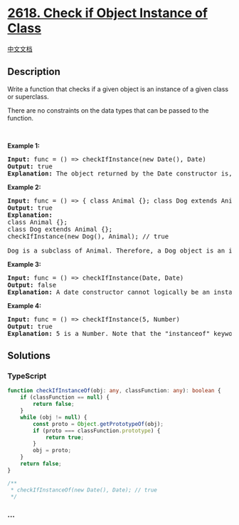 # [2618. Check if Object Instance of Class](https://leetcode.com/problems/check-if-object-instance-of-class)

[中文文档](/solution/2600-2699/2618.Check%20if%20Object%20Instance%20of%20Class/README.md)

## Description

<p>Write a function that checks if a given object is an instance of a given class or superclass.</p>

<p>There are&nbsp;no constraints on the data types that can be passed to the function.</p>

<p>&nbsp;</p>
<p><strong class="example">Example 1:</strong></p>

<pre>
<strong>Input:</strong> func = () =&gt; checkIfInstance(new Date(), Date)
<strong>Output:</strong> true
<strong>Explanation: </strong>The object returned by the Date constructor is, by definition, an instance of Date.
</pre>

<p><strong class="example">Example 2:</strong></p>

<pre>
<strong>Input:</strong> func = () =&gt; { class Animal {}; class Dog extends Animal {}; return checkIfInstance(new Dog(), Animal); }
<strong>Output:</strong> true
<strong>Explanation:</strong>
class Animal {};
class Dog extends Animal {};
checkIfInstance(new Dog(), Animal); // true

Dog is a subclass of Animal. Therefore, a Dog object is an instance of both Dog and Animal.</pre>

<p><strong class="example">Example 3:</strong></p>

<pre>
<strong>Input:</strong> func = () =&gt; checkIfInstance(Date, Date)
<strong>Output:</strong> false
<strong>Explanation: </strong>A date constructor cannot logically be an instance of itself.
</pre>

<p><strong class="example">Example 4:</strong></p>

<pre>
<strong>Input:</strong> func = () =&gt; checkIfInstance(5, Number)
<strong>Output:</strong> true
<strong>Explanation: </strong>5 is a Number. Note that the &quot;instanceof&quot; keyword would return false.
</pre>

## Solutions

<!-- tabs:start -->

### **TypeScript**

```ts
function checkIfInstanceOf(obj: any, classFunction: any): boolean {
    if (classFunction == null) {
        return false;
    }
    while (obj != null) {
        const proto = Object.getPrototypeOf(obj);
        if (proto === classFunction.prototype) {
            return true;
        }
        obj = proto;
    }
    return false;
}

/**
 * checkIfInstanceOf(new Date(), Date); // true
 */
```

### **...**

```

```

<!-- tabs:end -->

